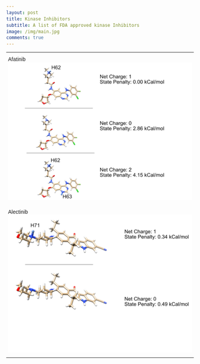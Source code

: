 ```yaml
---
layout: post
title: Kinase Inhibitors
subtitle: A list of FDA approved kinase Inhibitors
image: /img/main.jpg
comments: true
---
```


<style type="text/css">
.tg  {border-collapse:collapse;border-spacing:0;}
.tg td{border-color:black;border-style:solid;border-width:0px;font-family:Arial, sans-serif;font-size:14px;
  overflow:hidden;padding:10px 5px;word-break:normal;}
.tg th{border-color:black;border-style:solid;border-width:0px;font-family:Arial, sans-serif;font-size:14px;
  font-weight:normal;overflow:hidden;padding:10px 5px;word-break:normal;}
.tg .tg-0pky{border-color:inherit;text-align:left;vertical-align:top}
</style>
<table class="tg">
  <tr>
    <th class="tg-0pky">Afatinib<img src="/img/afatinib.jpg" alt="p1"></th>
  </tr>
  
  <tr>
    <th class="tg-0pky">Alectinib<img src="/img/Alectinib.jpg" alt="p1"></th>
  </tr>
 
  

 
  
  
 
  
  

  
 
</table>
